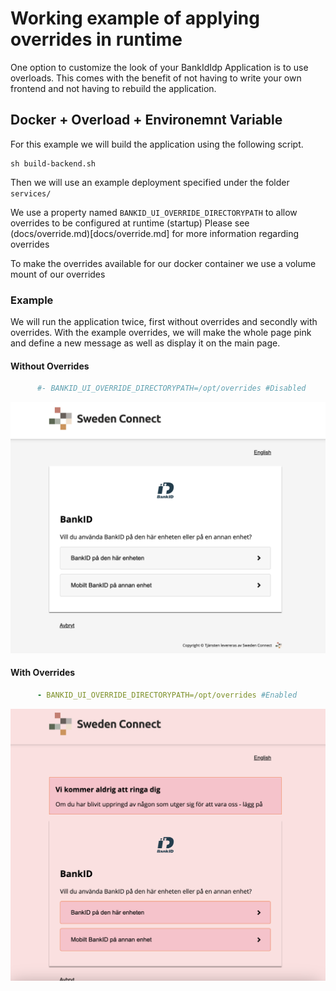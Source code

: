 # Working example of applying overrides in runtime
One option to customize the look of your BankIdIdp Application is to use overloads.
This comes with the benefit of not having to write your own frontend and not having to rebuild the application.

## Docker + Overload + Environemnt Variable
For this example we will build the application using the following script.
```shell
sh build-backend.sh
```

Then we will use an example deployment specified under the folder `services/`

We use a property named `BANKID_UI_OVERRIDE_DIRECTORYPATH` to allow overrides to be configured at runtime (startup)
Please see (docs/override.md)[docs/override.md] for more information regarding overrides

To make the overrides available for our docker container we use a volume mount of our overrides

### Example
We will run the application twice, first without overrides and secondly with overrides.
With the example overrides, we will make the whole page pink and define a new message as well as display it on the main page.

#### Without Overrides
```yml
      #- BANKID_UI_OVERRIDE_DIRECTORYPATH=/opt/overrides #Disabled
```
![Before](before.png)
#### With Overrides
```yml
      - BANKID_UI_OVERRIDE_DIRECTORYPATH=/opt/overrides #Enabled
```
![After](after.png)

